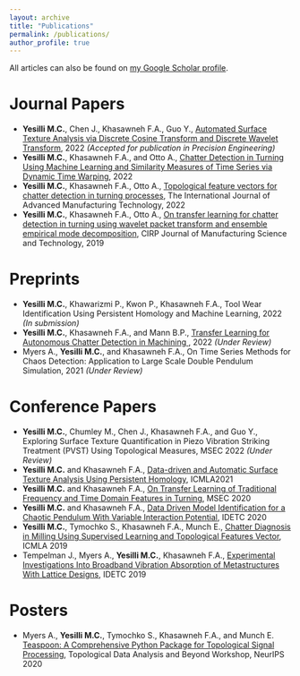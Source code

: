 ```yaml
---
layout: archive
title: "Publications"
permalink: /publications/
author_profile: true
---
```


All articles can also be found on <a href="https://scholar.google.com/citations?user=dx7stuoAAAAJ&hl=en">my Google Scholar profile</a>.

Journal Papers
====================
+ **Yesilli M.C.**, Chen J., Khasawneh F.A., Guo Y., <a href="https://arxiv.org/abs/2204.05968"> Automated Surface Texture Analysis via Discrete Cosine Transform and Discrete Wavelet Transform</a>, 2022 *(Accepted for publication in Precision Engineering)*
+ **Yesilli M.C.**, Khasawneh F.A., and Otto A., <a href="https://doi.org/10.1016/j.jmapro.2022.03.009"> Chatter Detection in Turning Using Machine Learning and Similarity Measures of Time Series via Dynamic Time Warping</a>, 2022
+ **Yesilli M.C.**, Khasawneh F.A., Otto A., <a href="https://doi.org/10.1007/s00170-021-08242-5"> Topological feature vectors for chatter detection in turning processes</a>, The International Journal of Advanced Manufacturing Technology, 2022
+ **Yesilli M.C.**, Khasawneh F.A., Otto A., <a href="https://doi.org/10.1016/j.cirpj.2019.11.003"> On transfer learning for chatter detection in turning using wavelet packet transform and ensemble empirical mode decomposition</a>, CIRP Journal of Manufacturing Science and Technology, 2019


Preprints
=========
+ **Yesilli M.C.**, Khawarizmi P., Kwon P., Khasawneh F.A., Tool Wear Identification Using Persistent Homology and Machine Learning, 2022 *(In submission)*
+ **Yesilli M.C.**, Khasawneh F.A., and Mann B.P., <a href="https://arxiv.org/abs/2204.05400"> Transfer Learning for Autonomous Chatter Detection in Machining </a>, 2022  *(Under Review)*
+ Myers A., **Yesilli M.C.**, and Khasawneh F.A., On Time Series Methods for Chaos Detection: Application to Large Scale Double Pendulum Simulation, 2021 *(Under Review)*

Conference Papers
=================
+ **Yesilli M.C.**, Chumley M., Chen J., Khasawneh F.A., and Guo Y., Exploring Surface Texture Quantification in Piezo Vibration Striking Treatment (PVST) Using Topological Measures, MSEC 2022 *(Under Review)*
+ **Yesilli M.C.** and  Khasawneh F.A.,  <a href="https://doi.org/10.1109/ICMLA52953.2021.00219"> Data-driven and Automatic Surface Texture Analysis Using Persistent Homology</a>, ICMLA2021 
+ **Yesilli M.C.** and Khasawneh F.A., <a href="https://doi.org/10.1115/MSEC2020-8274"> On Transfer Learning of Traditional Frequency and Time Domain Features in Turning</a>, MSEC 2020
+ **Yesilli M.C.** and Khasawneh F.A., <a href="https://doi.org/10.1115/DETC2020-22597"> Data Driven Model Identification for a Chaotic Pendulum With Variable Interaction Potential</a>, IDETC 2020
+ **Yesilli M.C.**, Tymochko S., Khasawneh F.A., Munch E., <a href="https://doi.org/10.1109/ICMLA.2019.00200"> Chatter Diagnosis in Milling Using Supervised Learning and Topological Features Vector</a>, ICMLA 2019
+ Tempelman J., Myers A., **Yesilli M.C.**, Khasawneh F.A., <a href="https://doi.org/10.1115/DETC2019-97673"> Experimental Investigations Into Broadband Vibration Absorption of Metastructures With Lattice Designs</a>, IDETC 2019

Posters
=======
+ Myers A., **Yesilli M.C.**, Tymochko S., Khasawneh F.A., and Munch E. <a href="https://openreview.net/pdf/0af524d299e512e7ddcc542eafefcdf153b7e595.pdf"> Teaspoon: A Comprehensive Python Package for Topological Signal Processing</a>, Topological Data Analysis and Beyond Workshop, NeurIPS 2020